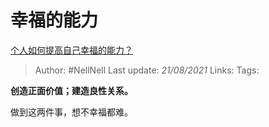 # 幸福的能力
[个人如何提高自己幸福的能力？](https://www.zhihu.com/question/469722032/answer/1986814121)

> Author: #NellNell 
Last update: *21/08/2021* 
Links:
Tags: 

**创造正面价值；建造良性关系。**

做到这两件事，想不幸福都难。

  

  

